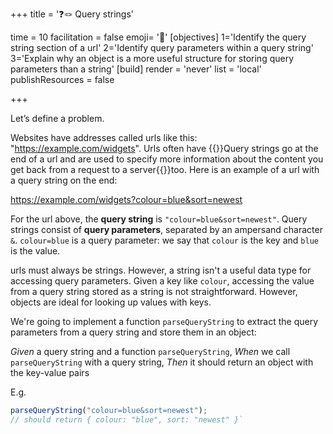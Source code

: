 +++
title = '❓🪢 Query strings'

time = 10
facilitation = false
emoji= '🧩'
[objectives]
1='Identify the query string section of a url'
2='Identify query parameters within a query string'
3='Explain why an object is a more useful structure for storing query parameters than a string' 
[build]
  render = 'never'
  list = 'local'
  publishResources = false

+++

Let’s define a problem.

Websites have addresses called urls like this: "https://example.com/widgets". Urls often have {{<tooltip title="query strings">}}Query strings go at the end of a url and are used to specify more information about the content you get back from a request to a server{{</tooltip>}}too. Here is an example of a url with a query string on the end:

https://example.com/widgets?colour=blue&sort=newest

For the url above, the **query string** is `"colour=blue&sort=newest"`. Query strings consist of **query parameters**, separated by an ampersand character `&`. `colour=blue` is a query parameter: we say that `colour` is the key and `blue` is the value.

urls must always be strings. However, a string isn't a useful data type for accessing query parameters. Given a key like `colour`, accessing the value from a query string stored as a string is not straightforward. However, objects are ideal for looking up values with keys.

We're going to implement a function `parseQueryString` to extract the query parameters from a query string and store them in an object:

_Given_ a query string and a function `parseQueryString`,
_When_ we call `parseQueryString` with a query string,
_Then_ it should return an object with the key-value pairs

E.g.

```js
parseQueryString("colour=blue&sort=newest");
// should return { colour: "blue", sort: "newest" }`
```
